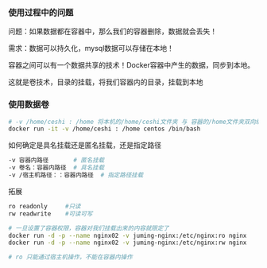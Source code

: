 ### 使用过程中的问题

问题：如果数据都在容器中，那么我们的容器删除，数据就会丢失！

需求：数据可以持久化，mysql数据可以存储在本地！

容器之间可以有一个数据共享的技术！Docker容器中产生的数据，同步到本地。

这就是卷技术，目录的挂载，将我们容器内的目录，挂载到本地

### 使用数据卷

```bash
# -v /home/ceshi : /home 将本机的/home/ceshi文件夹 与 容器的/home文件夹双向绑定
docker run -it -v /home/ceshi : /home centos /bin/bash
```

如何确定是具名挂载还是匿名挂载，还是指定路径

```bash
-v 容器内路径       # 匿名挂载
-v 卷名：容器内路径  # 具名挂载
-v /宿主机路径：：容器内路径  # 指定路径挂载
```

拓展

```bash
ro readonly     #只读
rw readwrite    #可读可写

# 一旦设置了容器权限，容器对我们挂载出来的内容就限定了
docker run -d -p --name nginx02 -v juming-nginx:/etc/nginx:ro nginx
docker run -d -p --name nginx02 -v juming-nginx:/etc/nginx:rw nginx

# ro 只能通过宿主机操作，不能在容器内操作
```

